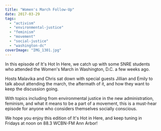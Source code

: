 ```yaml
---
title: "Women's March Follow-Up"
date: 2017-03-29
tags: 
  - "activism"
  - "environmental-justice"
  - "feminism"
  - "movement"
  - "social-justice"
  - "washington-dc"
coverImage: "IMG_1301.jpg"
---
```


In this episode of It's Hot In Here, we catch up with some SNRE students who attended the Women's March in Washington, D.C. a few weeks ago.

Hosts Malavika and Chris sat down with special guests Jillian and Emily to talk about attending the march, the aftermath of it, and how they want to keep the discussion going.

With topics including from environmental justice in the new administration, feminism, and what it means to be a part of a movement, this is a must-hear episode for anyone who considers themselves socially conscious.

We hope you enjoy this edition of It's Hot in Here, and keep tuning in Fridays at noon on 88.3 WCBN-FM Ann Arbor!
